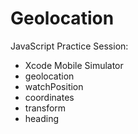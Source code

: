 # Geolocation

JavaScript Practice Session:

- Xcode Mobile Simulator
- geolocation
- watchPosition
- coordinates
- transform
- heading
